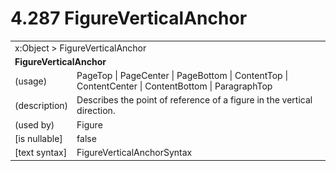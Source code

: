 <html dir="LTR" xmlns:mshelp="http://msdn.microsoft.com/mshelp" xmlns:ddue="http://ddue.schemas.microsoft.com/authoring/2003/5" xmlns:xlink="http://www.w3.org/1999/xlink" xmlns:tool="http://www.microsoft.com/tooltip">

<body>
 <input type="hidden" id="userDataCache" class="userDataStyle">
 <input type="hidden" id="hiddenScrollOffset">
 <img id="dropDownImage" style="display:none; height:0; width:0;" src="../local/drpdown.gif">
 <img id="dropDownHoverImage" style="display:none; height:0; width:0;" src="../local/drpdown_orange.gif">
 <img id="collapseImage" style="display:none; height:0; width:0;" src="../local/collapse.gif">
 <img id="expandImage" style="display:none; height:0; width:0;" src="../local/exp.gif">
 <img id="collapseAllImage" style="display:none; height:0; width:0;" src="../local/collall.gif">
 <img id="expandAllImage" style="display:none; height:0; width:0;" src="../local/expall.gif">
 <img id="copyImage" style="display:none; height:0; width:0;" src="../local/copycode.gif">
 <img id="copyHoverImage" style="display:none; height:0; width:0;" src="../local/copycodeHighlight.gif">
 <div id="header"><h1 class="heading">4.287 FigureVerticalAnchor</h1></div>

 <div id="mainSection">
 <div id="mainBody">
 <div id="allHistory" class="saveHistory" onsave="saveAll()" onload="loadAll()"></div>
 <p xmlns:wsd="http://wsdev.schemas.microsoft.com/authoring/2008/2" xmlns:msxsl="urn:schemas-microsoft-com:xslt" xmlns:script="urn:script" xmlns:build="urn:build">
 </p>
 <div id="sectionSection0" class="section" name="collapseableSection">
 <content xmlns="http://ddue.schemas.microsoft.com/authoring/2003/5" xmlns:wsd="http://wsdev.schemas.microsoft.com/authoring/2008/2" xmlns:msxsl="urn:schemas-microsoft-com:xslt" xmlns:script="urn:script" xmlns:build="urn:build">
 </content>
 </div>
 <div id="sectionSection1" class="section" name="collapseableSection">
 <content xmlns="http://ddue.schemas.microsoft.com/authoring/2003/5" xmlns:wsd="http://wsdev.schemas.microsoft.com/authoring/2008/2" xmlns:msxsl="urn:schemas-microsoft-com:xslt" xmlns:script="urn:script" xmlns:build="urn:build">
 <table class="ProtocolAuthoredTable" xmlns="">
 <tr><td colspan="2">
<mshelp:link keywords="86913f34-aa06-4c94-9f09-83936a822fd8" tabindex="0">x:Object</mshelp:link> &gt; <mshelp:link keywords="926660ed-963d-4cce-b961-cd1ae4bbfe0a" tabindex="0">FigureVerticalAnchor</mshelp:link> </td>
 </tr>
 <tr><td colspan="2">
 <b>
FigureVerticalAnchor </b>
 </td>
 </tr>
 <tr><td><div class="indent0">(usage)</div></td>
 <td><mshelp:link keywords="5e4121b1-b38a-42fc-8bde-ebaf8fbb89ad" tabindex="0">PageTop</mshelp:link> | <mshelp:link keywords="5e4121b1-b38a-42fc-8bde-ebaf8fbb89ad" tabindex="0">PageCenter</mshelp:link> | <mshelp:link keywords="5e4121b1-b38a-42fc-8bde-ebaf8fbb89ad" tabindex="0">PageBottom</mshelp:link> | <mshelp:link keywords="5e4121b1-b38a-42fc-8bde-ebaf8fbb89ad" tabindex="0">ContentTop</mshelp:link> | <mshelp:link keywords="5e4121b1-b38a-42fc-8bde-ebaf8fbb89ad" tabindex="0">ContentCenter</mshelp:link> | <mshelp:link keywords="5e4121b1-b38a-42fc-8bde-ebaf8fbb89ad" tabindex="0">ContentBottom</mshelp:link> | <mshelp:link keywords="5e4121b1-b38a-42fc-8bde-ebaf8fbb89ad" tabindex="0">ParagraphTop</mshelp:link> </td>
 </tr>
 <tr><td><div class="indent0">(description)</div></td>
 <td>Describes the point of reference of a figure in the vertical direction. </td>
 </tr>
 <tr><td><div class="indent0">(used by)</div></td>
 <td><mshelp:link keywords="c783bd1c-e17c-41ba-86e9-8388bdc076db" tabindex="0">Figure</mshelp:link> </td>
 </tr>
 <tr><td><div class="indent0">[is nullable]</div></td>
 <td>false </td>
 </tr>
 <tr><td><div class="indent0">[text syntax]</div></td>
 <td><mshelp:link keywords="5e4121b1-b38a-42fc-8bde-ebaf8fbb89ad" tabindex="0">FigureVerticalAnchorSyntax</mshelp:link> </td>
 </tr>
</table>
 </content>
 </div>
 <!--[if gte IE 5]>
 <tool:tip element="languageFilterToolTip" avoidmouse="false"/>
 <![endif]-->
 </div>
 <a name="feedback"></a><span></span>
 </div>
</body></html>
